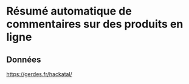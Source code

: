 # Résumé automatique de commentaires sur des produits en ligne

## Données

https://gerdes.fr/hackatal/
